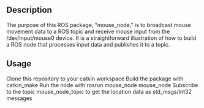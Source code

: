 ## Description 
The purpose of this ROS package, "mouse_node," is to broadcast mouse movement data to a ROS topic and receive mouse input from the /dev/input/mouse0 device. It is a straightforward illustration of how to build a ROS node that processes input data and publishes it to a topic.

## Usage
Clone this repository to your catkin workspace
Build the package with catkin_make
Run the node with rosrun mouse_node mouse_node
Subscribe to the topic mouse_node_topic to get the location data as std_msgs/Int32 messages
